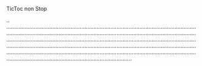 TicToc non Stop

..
..............................................................................................................................................................................................................................................................................................................................................................................................................................................................................................................................................................................................................................................................................................................................